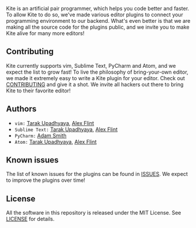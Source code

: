 Kite is an artificial pair programmer, which helps you code better and faster. To allow Kite to do so, we've made various editor plugins to connect your programming environment to our backend. What's even better is that we are making all the source code for the plugins public, and we invite you to make Kite alive for many more editors!

## Contributing
Kite currently supports vim, Sublime Text, PyCharm and Atom, and we expect the list to grow fast! To live the philosophy of bring-your-own editor, we made it extremely easy to write a Kite plugin for your editor. Check out [CONTRIBUTING](https://github.com/kiteco/plugins/blob/master/CONTRIBUTING.md) and give it a shot. We invite all hackers out there to bring Kite to their favorite editor!

## Authors
- `vim:` [Tarak Upadhyaya](https://github.com/tarakju), [Alex Flint](https://github.com/alexflint)
- `Sublime Text:` [Tarak Upadhyaya](https://github.com/tarakju), [Alex Flint](https://github.com/alexflint)
- `PyCharm:` [Adam Smith](https://github.com/adamsmith)
- `Atom:` [Tarak Upadhyaya](https://github.com/tarakju), [Alex Flint](https://github.com/alexflint)

## Known issues
The list of known issues for the plugins can be found in [ISSUES](https://github.com/kiteco/plugins/blob/master/ISSUES.md). We expect to improve the plugins over time!

## License
All the software in this repository is released under the MIT License. See [LICENSE](https://github.com/kiteco/plugins/blob/master/LICENSE) for details.
